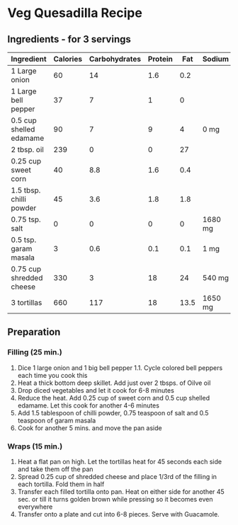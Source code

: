 # Veg Quesadilla Recipe

## Ingredients - for 3 servings

| Ingredient | Calories | Carbohydrates | Protein | Fat | Sodium |Source |
|------------|----------|---------------|---------|-----|--------|-------|
|1 Large onion|60|14|1.6|0.2||MyFitnessPal|
|1 Large bell pepper|37|7|1|0||MyFitnessPal|
|0.5 cup shelled edamame|90|7|9|4|0 mg|MyFitnessPal|
|2 tbsp. oil|239|0|0|27||MyFitnessPal|
|0.25 cup sweet corn|40|8.8|1.6|0.4||MyFitnessPal|
|1.5 tbsp. chilli powder|45|3.6|1.8|1.8||MyFitnessPal|
|0.75 tsp. salt|0|0|0|0|1680 mg|MyFitnessPal|
|0.5 tsp. garam masala|3|0.6|0.1|0.1|1 mg|MyFitnessPal|
|0.75 cup shredded cheese|330|3|18|24|540 mg|MyFitnessPal|
|3 tortillas|660|117|18|13.5|1650 mg|MyFitnessPal|

## Preparation

### Filling (25 min.)
1. Dice 1 large onion and 1 big bell pepper
    1.1. Cycle colored bell peppers each time you cook this
2. Heat a thick bottom deep skillet. Add just over 2 tbsps. of Oilve oil
3. Drop diced vegetables and let it cook for 6-8 minutes
4. Reduce the heat. Add 0.25 cup of sweet corn and 0.5 cup shelled edamame. Let this cook for another 4-6 minutes
5. Add 1.5 tablespoon of chilli powder, 0.75 teaspoon of salt and 0.5 teaspoon of garam masala
6. Cook for another 5 mins. and move the pan aside

### Wraps (15 min.)
1. Heat a flat pan on high. Let the tortillas heat for 45 seconds each side and take them off the pan
2. Spread 0.25 cup of shredded cheese and place 1/3rd of the filling in each tortilla. Fold them in half
3. Transfer each filled tortilla onto pan. Heat on either side for another 45 sec. or till it turns golden brown while pressing so it becomes even everywhere
4. Transfer onto a plate and cut into 6-8 pieces. Serve with Guacamole.
